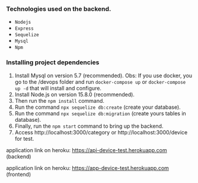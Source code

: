 

### Technologies used on the backend.
- `Nodejs`
- `Express`
- `Sequelize`
- `Mysql`
- `Npm`

### Installing project dependencies
1. Install Mysql on version 5.7 (recommended). Obs: If you use docker, you go to the /devops folder and run ```docker-compose up``` or ```docker-compose up -d``` that will install and configure.
2. Install Node.js on version 15.8.0 (recommended).
3. Then run the ```npm install``` command.
4. Run the command ```npx sequelize db:create``` (create your database).
5. Run the command ```npx sequelize db:migration``` (create yours tables in database).
6. Finally, run the ```npm start``` command to bring up the backend.
7. Access http://localhost:3000/category or http://localhost:3000/device for test.

application link on heroku: https://api-device-test.herokuapp.com (backend)

application link on heroku: https://app-device-test.herokuapp.com (frontend)
